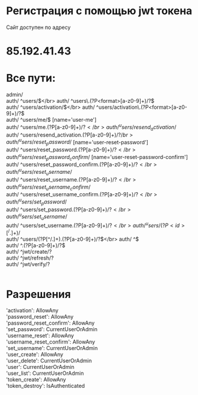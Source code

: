 # Регистрация с помощью jwt токена
Сайт доступен по адресу
# 85.192.41.43
# Все пути:</br>
admin/ </br>
auth/ ^users/$</br>
auth/ ^users\.(?P<format>[a-z0-9]+)/?$ </br>
auth/ ^users/activation/$</br>
auth/ ^users/activation\.(?P<format>[a-z0-9]+)/?$</br>
auth/ ^users/me/$ [name='user-me']</br>
auth/ ^users/me\.(?P<format>[a-z0-9]+)/?$</br>
auth/ ^users/resend_activation/$</br>
auth/ ^users/resend_activation\.(?P<format>[a-z0-9]+)/?$/br>
auth/ ^users/reset_password/$ [name='user-reset-password']</br>
auth/ ^users/reset_password\.(?P<format>[a-z0-9]+)/?$</br>
auth/ ^users/reset_password_confirm/$ [name='user-reset-password-confirm']</br>
auth/ ^users/reset_password_confirm\.(?P<format>[a-z0-9]+)/?$</br>
auth/ ^users/reset_username/$</br>
auth/ ^users/reset_username\.(?P<format>[a-z0-9]+)/?$</br>
auth/ ^users/reset_username_confirm/$</br>
auth/ ^users/reset_username_confirm\.(?P<format>[a-z0-9]+)/?$</br>
auth/ ^users/set_password/$</br>
auth/ ^users/set_password\.(?P<format>[a-z0-9]+)/?$</br>
auth/ ^users/set_username/$</br>
auth/ ^users/set_username\.(?P<format>[a-z0-9]+)/?$</br>
auth/ ^users/(?P<id>[^/.]+)/$</br>
auth/ ^users/(?P<id>[^/.]+)\.(?P<format>[a-z0-9]+)/?$</br>
auth/ ^$</br>
auth/ ^\.(?P<format>[a-z0-9]+)/?$</br>
auth/ ^jwt/create/?</br>
auth/ ^jwt/refresh/?</br>
auth/ ^jwt/verify/?</br>
</br>

# Разрешения
'activation': AllowAny</br>
'password_reset': AllowAny</br>
'password_reset_confirm': AllowAny</br>
'set_password': CurrentUserOrAdmin</br>
'username_reset': AllowAny</br>
'username_reset_confirm': AllowAny</br>
'set_username': CurrentUserOrAdmin</br>
'user_create': AllowAny</br>
'user_delete': CurrentUserOrAdmin</br>
'user': CurrentUserOrAdmin</br>
'user_list': CurrentUserOrAdmin</br>
'token_create': AllowAny</br>
'token_destroy': IsAuthenticated</br>
</br>
